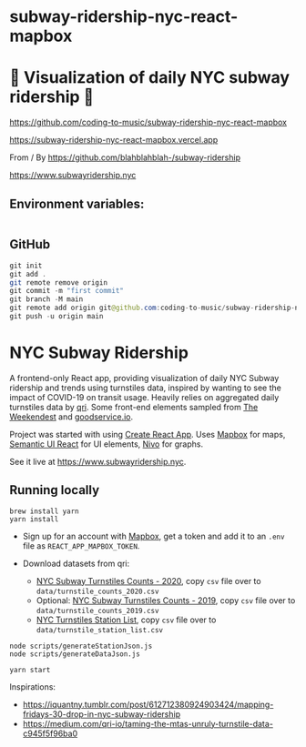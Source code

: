# subway-ridership-nyc-react-mapbox

# 🚀 Visualization of daily NYC subway ridership 🚀

https://github.com/coding-to-music/subway-ridership-nyc-react-mapbox

https://subway-ridership-nyc-react-mapbox.vercel.app

From / By https://github.com/blahblahblah-/subway-ridership

https://www.subwayridership.nyc

## Environment variables:

```java

```

## GitHub

```java
git init
git add .
git remote remove origin
git commit -m "first commit"
git branch -M main
git remote add origin git@github.com:coding-to-music/subway-ridership-nyc-react-mapbox.git
git push -u origin main
```

# NYC Subway Ridership

A frontend-only React app, providing visualization of daily NYC Subway ridership and trends using turnstiles data, inspired by wanting to see the impact of COVID-19 on transit usage. Heavily relies on aggregated daily turnstiles data by [qri](https://qri.cloud). Some front-end elements sampled from [The Weekendest](https://github.com/blahblahblah-/theweekendest/) and [goodservice.io](https://github.com/blahblahblah-/goodservice).

Project was started with using [Create React App](https://create-react-app.dev/docs/getting-started/). Uses [Mapbox](https://www.mapbox.com) for maps, [Semantic UI React](https://react.semantic-ui.com/) for UI elements, [Nivo](https://nivo.rocks/) for graphs.

See it live at https://www.subwayridership.nyc.

## Running locally

`````
brew install yarn
yarn install
`````

* Sign up for an account with [Mapbox](https://www.mapbox.com), get a token and add it to an `.env` file as `REACT_APP_MAPBOX_TOKEN`.

* Download datasets from qri:
  * [NYC Subway Turnstiles Counts - 2020](https://qri.cloud/nyc-transit-data/turnstile_daily_counts_2020), copy `csv` file over to `data/turnstile_counts_2020.csv`
  * Optional: [NYC Subway Turnstiles Counts - 2019](https://qri.cloud/nyc-transit-data/turnstile_daily_counts_2019), copy `csv` file over to `data/turnstile_counts_2019.csv`
  * [NYC Turnstiles Station List](https://qri.cloud/nyc-transit-data/stationscsv), copy `csv` file over to `data/turnstile_station_list.csv`

`````
node scripts/generateStationJson.js
node scripts/generateDataJson.js

yarn start
`````

Inspirations:
* https://iquantny.tumblr.com/post/612712380924903424/mapping-fridays-30-drop-in-nyc-subway-ridership
* https://medium.com/qri-io/taming-the-mtas-unruly-turnstile-data-c945f5f96ba0
